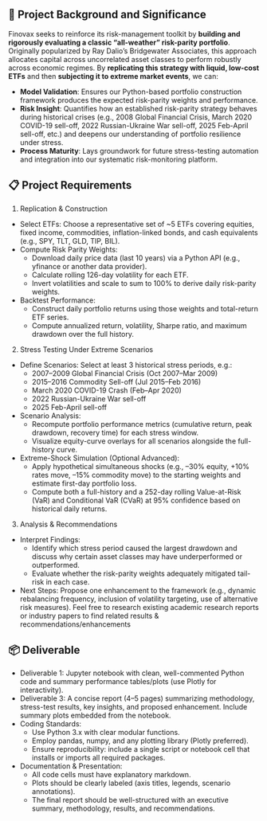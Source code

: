 ## 🎯 Project Background and Significance
Finovax seeks to reinforce its risk-management toolkit by **building and rigorously evaluating a classic “all-weather” risk-parity portfolio**. Originally popularized by Ray Dalio’s Bridgewater Associates, this approach allocates capital across uncorrelated asset classes to perform robustly across economic regimes. By **replicating this strategy with liquid, low-cost ETFs** and then **subjecting it to extreme market events**, we can:
- **Model Validation**: Ensures our Python-based portfolio construction framework produces the expected risk-parity weights and performance.
- **Risk Insight**: Quantifies how an established risk-parity strategy behaves during historical crises (e.g., 2008 Global Financial Crisis, March 2020 COVID-19 sell-off, 2022 Russian-Ukraine War sell-off, 2025 Feb-April sell-off, etc.) and deepens our understanding of portfolio resilience under stress.
- **Process Maturity**: Lays groundwork for future stress-testing automation and integration into our systematic risk-monitoring platform.

## 📋 Project Requirements
1. Replication & Construction
- Select ETFs: Choose a representative set of ~5 ETFs covering equities, fixed income, commodities, inflation-linked bonds, and cash equivalents (e.g., SPY, TLT, GLD, TIP, BIL).
- Compute Risk Parity Weights:
    - Download daily price data (last 10 years) via a Python API (e.g., yfinance or another data provider).
    - Calculate rolling 126-day volatility for each ETF.
    - Invert volatilities and scale to sum to 100% to derive daily risk-parity weights.
- Backtest Performance:
    - Construct daily portfolio returns using those weights and total-return ETF series.
    - Compute annualized return, volatility, Sharpe ratio, and maximum drawdown over the full history.
2. Stress Testing Under Extreme Scenarios
- Define Scenarios: Select at least 3 historical stress periods, e.g.:
    - 2007–2009 Global Financial Crisis (Oct 2007–Mar 2009)
    - 2015–2016 Commodity Sell-off (Jul 2015–Feb 2016)
    - March 2020 COVID-19 Crash (Feb–Apr 2020)
    - 2022 Russian-Ukraine War sell-off
    - 2025 Feb-April sell-off
- Scenario Analysis:
    - Recompute portfolio performance metrics (cumulative return, peak drawdown, recovery time) for each stress window.
    - Visualize equity-curve overlays for all scenarios alongside the full-history curve.
- Extreme-Shock Simulation (Optional Advanced):
    - Apply hypothetical simultaneous shocks (e.g., –30% equity, +10% rates move, –15% commodity move) to the starting weights and estimate first-day portfolio loss.
    - Compute both a full-history and a 252-day rolling Value-at-Risk (VaR) and Conditional VaR (CVaR) at 95% confidence based on historical daily returns.
3. Analysis & Recommendations
- Interpret Findings:
    - Identify which stress period caused the largest drawdown and discuss why certain asset classes may have underperformed or outperformed.
    - Evaluate whether the risk-parity weights adequately mitigated tail-risk in each case.
- Next Steps:
Propose one enhancement to the framework (e.g., dynamic rebalancing frequency, inclusion of volatility targeting, use of alternative risk measures). Feel free to research existing academic research reports or industry papers to find related results & recommendations/enhancements

## 📦 Deliverable
- Deliverable 1: Jupyter notebook with clean, well-commented Python code and summary performance tables/plots (use Plotly for interactivity).
- Deliverable 3: A concise report (4–5 pages) summarizing methodology, stress-test results, key insights, and proposed enhancement. Include summary plots embedded from the notebook.
- Coding Standards:
    - Use Python 3.x with clear modular functions.
    - Employ pandas, numpy, and any plotting library (Plotly preferred).
    - Ensure reproducibility: include a single script or notebook cell that installs or imports all required packages.
- Documentation & Presentation:
    - All code cells must have explanatory markdown.
    - Plots should be clearly labeled (axis titles, legends, scenario annotations).
    - The final report should be well-structured with an executive summary, methodology, results, and recommendations.
